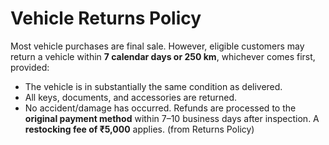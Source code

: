 # Vehicle Returns Policy
Most vehicle purchases are final sale. However, eligible customers may return a vehicle within **7 calendar days or 250 km**, whichever comes first, provided:
- The vehicle is in substantially the same condition as delivered.
- All keys, documents, and accessories are returned.
- No accident/damage has occurred.
Refunds are processed to the **original payment method** within 7–10 business days after inspection. A **restocking fee of ₹5,000** applies. (from Returns Policy)
